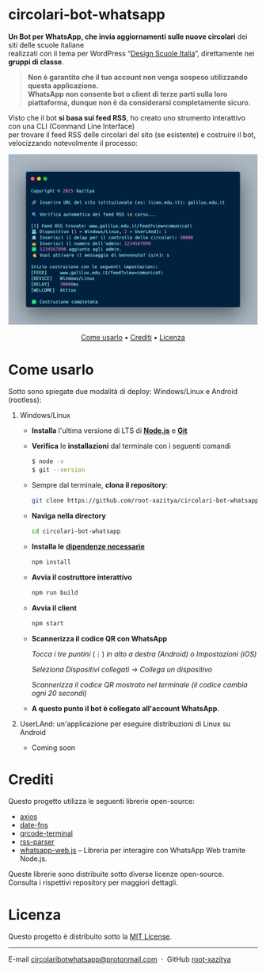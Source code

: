 # circolari-bot-whatsapp
**Un Bot per WhatsApp, che invia aggiornamenti sulle nuove circolari** dei siti delle scuole italiane  
realizzati con il tema per WordPress “[Design Scuole Italia](https://docs.italia.it/italia/designers-italia/design-scuole-docs/it/v2022.1/risorse/tema-wordpress.html)”, direttamente nei **gruppi di classe**.

> **Non è garantito che il tuo account non venga sospeso utilizzando questa applicazione.  
> WhatsApp non consente bot o client di terze parti sulla loro piattaforma, dunque non è da considerarsi completamente sicuro.**

Visto che il bot **si basa sui feed RSS**, ho creato uno strumento interattivo con una CLI (Command Line Interface)  
per trovare il feed RSS delle circolari del sito (se esistente) e costruire il bot, velocizzando notevolmente il processo:


<p align="center">
  <img src="assets/fs.png" width="700" alt="Banner">
</p>

<p align="center">
  <a href="#come-usarlo">Come usarlo</a> •
  <a href="#crediti">Crediti</a> •
  <a href="#licenza">Licenza</a>
</p>


# Come usarlo
Sotto sono spiegate due modalità di deploy: Windows/Linux e Android (rootless):
1) Windows/Linux
     - **Installa** l'ultima versione di LTS di [**Node.js**](https://nodejs.org/) e [**Git**](https://git-scm.com/)
     - **Verifica** le **installazioni** dal terminale con i seguenti comandi
       
       ``` bash
       $ node -v
       $ git --version
       ```
     - Sempre dal terminale, **clona il repository**:
       
       ``` bash
       git clone https://github.com/root-xazitya/circolari-bot-whatsapp.git
       ```

     - **Naviga nella directory**  
     
       ``` bash
       cd circolari-bot-whatsapp
       ```
     - **Installa le** [**dipendenze necessarie**](#crediti)  
       
       ``` bash
       npm install
       ```
     - **Avvia il costruttore interattivo**
  
       ``` bash
       npm run build
       ```
     - **Avvia il client**
  
       ``` bash
       npm start
       ```
     - **Scannerizza il codice QR con WhatsApp**

          *Tocca i tre puntini* (⋮) *in alto a destra (Android) o Impostazioni (iOS)*
    
          *Seleziona Dispositivi collegati → Collega un dispositivo*
    
          *Scannerizza il codice QR mostrato nel terminale (il codice cambia ogni 20 secondi)*
       
      - **A questo punto il bot è collegato all'account WhatsApp.**
        
        
2) UserLAnd: un'applicazione per eseguire distribuzioni di Linux su Android 

     - Coming soon

# Crediti
Questo progetto utilizza le seguenti librerie open-source:

  - [axios](https://github.com/axios/axios)
  - [date-fns](https://github.com/date-fns/date-fns)
  - [qrcode-terminal](https://github.com/gtanner/qrcode-terminal)
  - [rss-parser](https://github.com/rss-parser/rss-parser)
  - [whatsapp-web.js](https://github.com/pedroslopez/whatsapp-web.js) – Libreria per interagire con WhatsApp Web tramite Node.js.

Queste librerie sono distribuite sotto diverse licenze open-source.  
Consulta i rispettivi repository per maggiori dettagli.

# Licenza

Questo progetto è distribuito sotto la [MIT License](LICENSE).

---
E-mail circolaribotwhatsapp@protonmail.com &nbsp;&middot;&nbsp;
GitHub [root-xazitya](https://github.com/root-xazitya) &nbsp;&nbsp;

